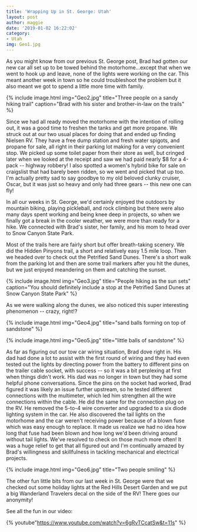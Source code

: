 ```yaml
---
title: 'Wrapping Up in St. George: Utah'
layout: post
author: maggie
date: '2019-01-02 16:22:02'
category:
- Utah
img: Geo1.jpg
---
```


As you might know from our previous St. George post, Brad had gotten our new car all set up to be towed behind the motorhome...except that when we went to hook up and leave, none of the lights were working on the car. This meant another week in town so he could troubleshoot the problem but it also meant we got to spend a little more time with family.

{% include image.html img="Geo2.jpg" title="Three people on a sandy hiking trail" caption="Brad with his sister and brother-in-law on the trails" %}

Since we had all ready moved the motorhome with the intention of rolling out, it was a good time to freshen the tanks and get more propane. We struck out at our two usual places for doing that and ended up finding Nielsen RV. They have a free dump station and fresh water spigots, and propane for sale, all right in their parking lot making for a very convenient stop. We picked up some toilet paper from their store as well, but cringed later when we looked at the receipt and saw we had paid nearly $8 for a 4-pack -- highway robbery! I also spotted a women's hybrid bike for sale on craigslist that had barely been ridden, so we went and picked that up too. I'm actually pretty sad to say goodbye to my old beloved clunky cruiser, Oscar, but it was just so heavy and only had three gears -- this new one can fly!

In all our weeks in St. George, we'd certainly enjoyed the outdoors by mountain biking, playing pickleball, and rock climbing but there were also many days spent working and being knee deep in projects, so when we finally got a break in the cooler weather, we were more than ready for a hike. We connected with Brad's sister, her family, and his mom to head over to Snow Canyon State Park.  

Most of the trails here are fairly short but offer breath-taking scenery. We did the Hidden Pinyons trail, a short and relatively easy 1.5 mile loop. Then we headed over to check out the Petrified Sand Dunes. There's a short walk from the parking lot and then are some trail markers after you hit the dunes, but we just enjoyed meandering on them and catching the sunset. 

{% include image.html img="Geo3.jpg" title="People hiking as the sun sets" caption="You should definitely include a stop at the Petrified Sand Dunes at Snow Canyon State Park" %}

As we were walking along the dunes, we also noticed this super interesting phenomenon -- crazy, right!?

{% include image.html img="Geo4.jpg" title="sand balls forming on top of sandstone" %}

{% include image.html img="Geo5.jpg" title="little balls of sandstone" %}

As far as figuring out our tow car wiring situation, Brad dove right in. His dad had done a lot to assist with the first round of wiring and they had even tested out the lights by directing power from the battery to different pins on the trailer cable socket, with success -- so it was a bit perplexing at first when things didn't work. His dad was no longer in town but they had some helpful phone conversations. Since the pins on the socket had worked, Brad figured it was likely an issue further upstream, so he tested different connections with the multimeter, which led him strengthen all the wire connections within the cable. He did the same for the connection plug on the RV. He removed the 5-to-4 wire converter and upgraded to a six diode lighting system in the car. He also discovered the tail lights on the motorhome and the car weren't receiving power because of a blown fuse which was easy enough to replace. It made us realize we had no idea how long that fuse had been blown and how long we'd been driving around without tail lights. We've resolved to check on those much more often! It was a huge relief to get that all figured out and I'm continually amazed by Brad's willingness and skillfulness in tackling mechanical and electrical projects.

{% include image.html img="Geo6.jpg" title="Two people smiling" %}

The other fun little bits from our last week in St. George were that we checked out some holiday lights at the Red Hills Desert Garden and we put a big Wanderland Travelers decal on the side of the RV! There goes our anonymity!

See all the fun in our video:

{% youtube"https://www.youtube.com/watch?v=6gRvTCcatSw&t=11s" %}